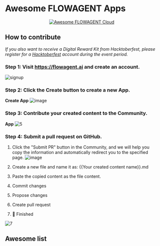 # Awesome FLOWAGENT Apps

<div align="center">
  <a href="https://flowagent.ai">
    <img alt="Awesome FLOWAGENT Cloud" src="https://cdn.flowagent.khulnasoft.com/official-website/img/hacktoberFest/flowagent_awesome.svg"/>
  </a>
</div>


## How to contribute
*If you also want to receive a Digital Reward Kit from Hacktoberfest, please register for a [Hacktoberfest](https://hacktoberfest.com/) account during the event period.*

### Step 1: Visit https://flowagent.ai and create an account. 

![signup](https://cdn.flowagent.khulnasoft.com/official-website/img/github/1.gif)

### Step 2: Click the Create button to create a new App. 

**Create App**
![image](https://cdn.flowagent.khulnasoft.com/official-website/img/github/3.png)

### Step 3: Contribute your created content to the Community.
**App**
![5](https://cdn.flowagent.khulnasoft.com/official-website/img/github/5.gif)

### Step 4: Submit a pull request on GitHub.
1. Click the "Submit PR" button in the Community, and we will help you copy the information and automatically redirect you to the specified page.
![image](https://cdn.flowagent.khulnasoft.com/official-website/img/github/6.png)

2. Create a new file and name it as: {{Your created content name}}.md

3. Paste the copied content as the file content.

4. Commit changes

5. Propose changes

6. Create pull request

7. 🎉 Finished
   
![7](https://cdn.flowagent.khulnasoft.com/official-website/img/github/7.gif)

## Awesome list
